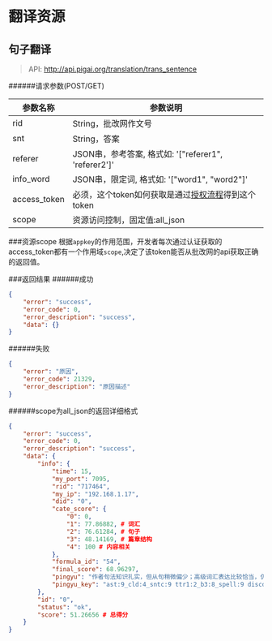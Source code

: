 # 翻译资源

## 句子翻译
> API: http://api.pigai.org/translation/trans_sentence

######请求参数(POST/GET)

| 参数名称 | 参数说明 |
|---|---|
| rid | String，批改网作文号 |
| snt | String，答案 |
| referer | JSON串，参考答案, 格式如: '["referer1", 'referer2']'|
| info_word | JSON串，限定词, 格式如: '["word1", "word2"]' |
| access_token | 必须，这个token如何获取是通过[授权流程](../handbooks/workflows.html)得到这个token |
| scope | 资源访问控制，固定值:all_json |

###资源scope
根据`appkey`的作用范围，开发者每次通过认证获取的access_token都有一个作用域`scope`,决定了该token能否从批改网的api获取正确的返回值。

###返回结果
######成功
```json
{
    "error": "success",
    "error_code": 0,
    "error_description": "success",
    "data": {}
}
```
######失败
```json
{
    "error": "原因",
    "error_code": 21329,
    "error_description": "原因描述"
}
```

######scope为all_json的返回详细格式

```json
{
    "error": "success",
    "error_code": 0,
    "error_description": "success",
    "data": {
        "info": {
            "time": 15,
            "my_port": 7095,
            "rid": "717464",
            "my_ip": "192.168.1.17",
            "did": "0",
            "cate_score": {
                "0": 0,
                "1": 77.86882, # 词汇
                "2": 76.61284, # 句子
                "3": 48.14169, # 篇章结构
                "4": 100 # 内容相关
            },
            "formula_id": "54",
            "final_score": 68.96297,
            "pingyu": "作者句法知识扎实，但从句稍微偏少；高级词汇表达比较恰当，仍需注意积累词汇量；结构良好，但是语言不流畅。", # 总评
            "pingyu_key": "ast:9_cld:4_sntc:9 ttr1:2_b3:8_spell:9 discd:1_pvd:9 "
        },
        "id": "0",
        "status": "ok",
        "score": 51.26656 # 总得分
    }
}
```
